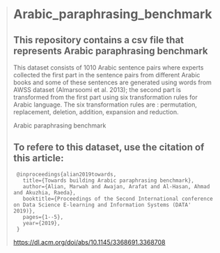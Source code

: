 > #  Arabic_paraphrasing_benchmark
> ## This repository contains a csv file that represents Arabic paraphrasing benchmark 
> This dataset consists of 1010 Arabic sentence pairs where experts collected the first part in the sentence pairs from different Arabic books and some of these sentences are generated using words from AWSS dataset (Almarsoomi et al.  2013); the second part is transformed from the first part using six transformation rules for Arabic language. The six transformation rules are : permutation, replacement,  deletion, addition, expansion and reduction. 
>
>    Arabic paraphrasing benchmark
>
>
> ## To refere to this dataset, use the citation of this article:
>
>
>      @inproceedings{alian2019towards,
>        title={Towards building Arabic paraphrasing benchmark},
>        author={Alian, Marwah and Awajan, Arafat and Al-Hasan, Ahmad and Akuzhia, Raeda},
>        booktitle={Proceedings of the Second International conference on Data Science E-learning and Information Systems (DATA' 2019)},
>        pages={1--5},
>        year={2019},
>      }
>            
>  https://dl.acm.org/doi/abs/10.1145/3368691.3368708
>    

